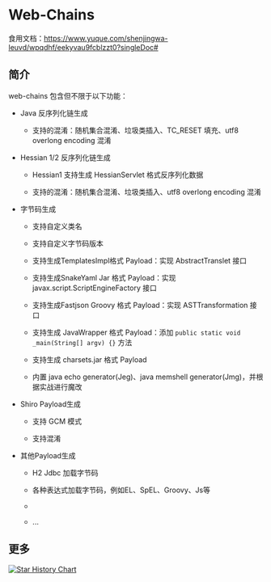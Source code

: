 # Web-Chains

食用文档：https://www.yuque.com/shenjingwa-leuvd/wpqdhf/eekyvau9fcblzzt0?singleDoc#



## 简介

web-chains 包含但不限于以下功能：

- Java 反序列化链生成
  - 支持的混淆：随机集合混淆、垃圾类插入、TC_RESET 填充、utf8 overlong encoding 混淆

- Hessian 1/2 反序列化链生成

  - Hessian1 支持生成 HessianServlet 格式反序列化数据

  - 支持的混淆：随机集合混淆、垃圾类插入、utf8 overlong encoding 混淆

- 字节码生成

  - 支持自定义类名

  - 支持自定义字节码版本

  - 支持生成TemplatesImpl格式 Payload：实现 AbstractTranslet 接口

  - 支持生成SnakeYaml Jar 格式 Payload：实现 javax.script.ScriptEngineFactory 接口

  - 支持生成Fastjson Groovy 格式 Payload：实现 ASTTransformation 接口
  - 支持生成 JavaWrapper 格式 Payload：添加 `public static void _main(String[] argv) {}` 方法
  - 支持生成 charsets.jar 格式 Payload

  - 内置 java echo generator(Jeg)、java memshell generator(Jmg)，并根据实战进行魔改

- Shiro Payload生成

  - 支持 GCM 模式

  - 支持混淆

- 其他Payload生成

  - H2 Jdbc 加载字节码

  - 各种表达式加载字节码，例如EL、SpEL、Groovy、Js等

  - 

  - ...





## 更多

[![Star History Chart](https://api.star-history.com/svg?repos=Ar3h/web-chains&type=Date)](https://star-history.com/#Ar3h/web-chains&Date)



